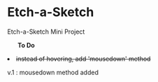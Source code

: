# Etch-a-Sketch
Etch-a-Sketch Mini Project

<ul><b>To Do</b></ul>
<li><s>instead of hovering, add 'mousedown' method</s></li>
<p>v.1 : mousedown method added</p>
